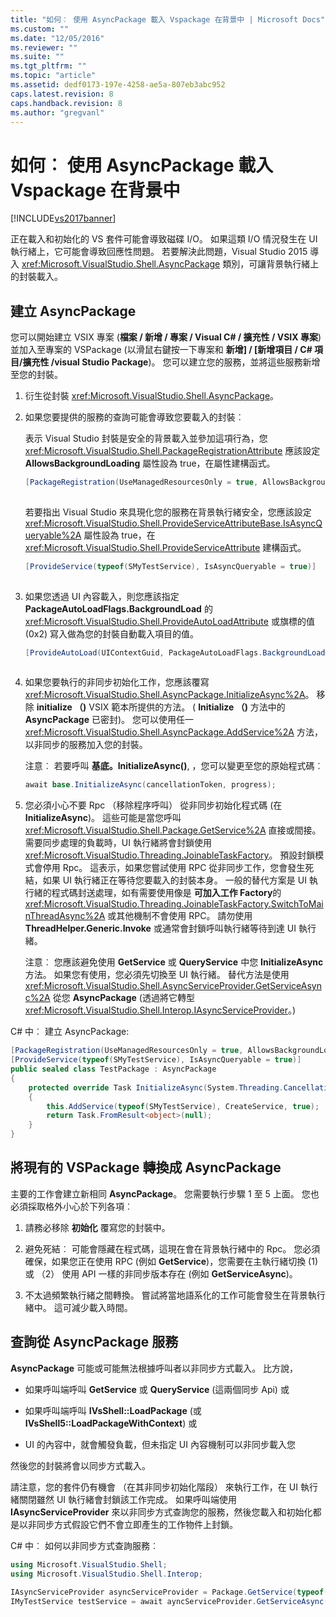 ```yaml
---
title: "如何︰ 使用 AsyncPackage 載入 Vspackage 在背景中 | Microsoft Docs"
ms.custom: ""
ms.date: "12/05/2016"
ms.reviewer: ""
ms.suite: ""
ms.tgt_pltfrm: ""
ms.topic: "article"
ms.assetid: dedf0173-197e-4258-ae5a-807eb3abc952
caps.latest.revision: 8
caps.handback.revision: 8
ms.author: "gregvanl"
---
```

# 如何︰ 使用 AsyncPackage 載入 Vspackage 在背景中
[!INCLUDE[vs2017banner](../code-quality/includes/vs2017banner.md)]

正在載入和初始化的 VS 套件可能會導致磁碟 I\/O。 如果這類 I\/O 情況發生在 UI 執行緒上，它可能會導致回應性問題。 若要解決此問題，Visual Studio 2015 導入 <xref:Microsoft.VisualStudio.Shell.AsyncPackage> 類別，可讓背景執行緒上的封裝載入。  
  
## 建立 AsyncPackage  
 您可以開始建立 VSIX 專案 \(**檔案 \/ 新增 \/ 專案 \/ Visual C\# \/ 擴充性 \/ VSIX 專案**\) 並加入至專案的 VSPackage \(以滑鼠右鍵按一下專案和 **新增\] \/ \[新增項目 \/ C\# 項目\/擴充性 \/visual Studio Package**\)。 您可以建立您的服務，並將這些服務新增至您的封裝。  
  
1.  衍生從封裝 <xref:Microsoft.VisualStudio.Shell.AsyncPackage>。  
  
2.  如果您要提供的服務的查詢可能會導致您要載入的封裝︰  
  
     表示 Visual Studio 封裝是安全的背景載入並參加這項行為，您 <xref:Microsoft.VisualStudio.Shell.PackageRegistrationAttribute> 應該設定 **AllowsBackgroundLoading** 屬性設為 true，在屬性建構函式。  
  
    ```c#  
    [PackageRegistration(UseManagedResourcesOnly = true, AllowsBackgroundLoading = true)]  
  
    ```  
  
     若要指出 Visual Studio 來具現化您的服務在背景執行緒安全，您應該設定 <xref:Microsoft.VisualStudio.Shell.ProvideServiceAttributeBase.IsAsyncQueryable%2A> 屬性設為 true，在 <xref:Microsoft.VisualStudio.Shell.ProvideServiceAttribute> 建構函式。  
  
    ```c#  
    [ProvideService(typeof(SMyTestService), IsAsyncQueryable = true)]  
  
    ```  
  
3.  如果您透過 UI 內容載入，則您應該指定 **PackageAutoLoadFlags.BackgroundLoad** 的 <xref:Microsoft.VisualStudio.Shell.ProvideAutoLoadAttribute> 或旗標的值 \(0x2\) 寫入做為您的封裝自動載入項目的值。  
  
    ```c#  
    [ProvideAutoLoad(UIContextGuid, PackageAutoLoadFlags.BackgroundLoad)]  
  
    ```  
  
4.  如果您要執行的非同步初始化工作，您應該覆寫 <xref:Microsoft.VisualStudio.Shell.AsyncPackage.InitializeAsync%2A>。 移除 **initialize （\)** VSIX 範本所提供的方法。 \( **Initialize （\)** 方法中的 **AsyncPackage** 已密封\)。 您可以使用任一 <xref:Microsoft.VisualStudio.Shell.AsyncPackage.AddService%2A> 方法，以非同步的服務加入您的封裝。  
  
     注意︰ 若要呼叫 **基底。InitializeAsync\(\)**, ，您可以變更至您的原始程式碼︰  
  
    ```c#  
    await base.InitializeAsync(cancellationToken, progress);  
    ```  
  
5.  您必須小心不要 Rpc （移除程序呼叫） 從非同步初始化程式碼 \(在 **InitializeAsync**\)。 這些可能是當您呼叫 <xref:Microsoft.VisualStudio.Shell.Package.GetService%2A> 直接或間接。  需要同步處理的負載時，UI 執行緒將會封鎖使用 <xref:Microsoft.VisualStudio.Threading.JoinableTaskFactory>。 預設封鎖模式會停用 Rpc。 這表示，如果您嘗試使用 RPC 從非同步工作，您會發生死結，如果 UI 執行緒正在等待您要載入的封裝本身。 一般的替代方案是 UI 執行緒的程式碼封送處理，如有需要使用像是 **可加入工作 Factory**的 <xref:Microsoft.VisualStudio.Threading.JoinableTaskFactory.SwitchToMainThreadAsync%2A> 或其他機制不會使用 RPC。  請勿使用 **ThreadHelper.Generic.Invoke** 或通常會封鎖呼叫執行緒等待到達 UI 執行緒。  
  
     注意︰ 您應該避免使用 **GetService** 或 **QueryService** 中您 **InitializeAsync** 方法。 如果您有使用，您必須先切換至 UI 執行緒。 替代方法是使用 <xref:Microsoft.VisualStudio.Shell.AsyncServiceProvider.GetServiceAsync%2A> 從您 **AsyncPackage** \(透過將它轉型 <xref:Microsoft.VisualStudio.Shell.Interop.IAsyncServiceProvider>。\)  
  
 C\# 中︰ 建立 AsyncPackage:  
  
```c#  
[PackageRegistration(UseManagedResourcesOnly = true, AllowsBackgroundLoading = true)]       
[ProvideService(typeof(SMyTestService), IsAsyncQueryable = true)]   
public sealed class TestPackage : AsyncPackage   
{   
    protected override Task InitializeAsync(System.Threading.CancellationToken cancellationToken, IProgress<ServiceProgressData> progress)   
    {               
        this.AddService(typeof(SMyTestService), CreateService, true);   
        return Task.FromResult<object>(null);   
    }   
}  
```  
  
## 將現有的 VSPackage 轉換成 AsyncPackage  
 主要的工作會建立新相同 **AsyncPackage**。 您需要執行步驟 1 至 5 上面。 您也必須採取格外小心於下列各項︰  
  
1.  請務必移除 **初始化** 覆寫您的封裝中。  
  
2.  避免死結︰ 可能會隱藏在程式碼，這現在會在背景執行緒中的 Rpc。 您必須確保，如果您正在使用 RPC \(例如 **GetService**\)，您需要在主執行緒切換 \(1\) 或 （2） 使用 API 一樣的非同步版本存在 \(例如 **GetServiceAsync**\)。  
  
3.  不太過頻繁執行緒之間轉換。 嘗試將當地語系化的工作可能會發生在背景執行緒中。 這可減少載入時間。  
  
## 查詢從 AsyncPackage 服務  
 **AsyncPackage** 可能或可能無法根據呼叫者以非同步方式載入。 比方說，  
  
-   如果呼叫端呼叫 **GetService** 或 **QueryService** \(這兩個同步 Api\) 或  
  
-   如果呼叫端呼叫 **IVsShell::LoadPackage** \(或 **IVsShell5::LoadPackageWithContext**\) 或  
  
-   UI 的內容中，就會觸發負載，但未指定 UI 內容機制可以非同步載入您  
  
 然後您的封裝將會以同步方式載入。  
  
 請注意，您的套件仍有機會 （在其非同步初始化階段） 來執行工作，在 UI 執行緒關閉雖然 UI 執行緒會封鎖該工作完成。 如果呼叫端使用 **IAsyncServiceProvider** 來以非同步方式查詢您的服務，然後您載入和初始化都是以非同步方式假設它們不會立即產生的工作物件上封鎖。  
  
 C\# 中︰ 如何以非同步方式查詢服務︰  
  
```c#  
using Microsoft.VisualStudio.Shell;   
using Microsoft.VisualStudio.Shell.Interop;   
  
IAsyncServiceProvider asyncServiceProvider = Package.GetService(typeof(SAsyncServiceProvider)) as IAsyncServiceProvider;   
IMyTestService testService = await ayncServiceProvider.GetServiceAsync(typeof(SMyTestService)) as IMyTestService;  
```